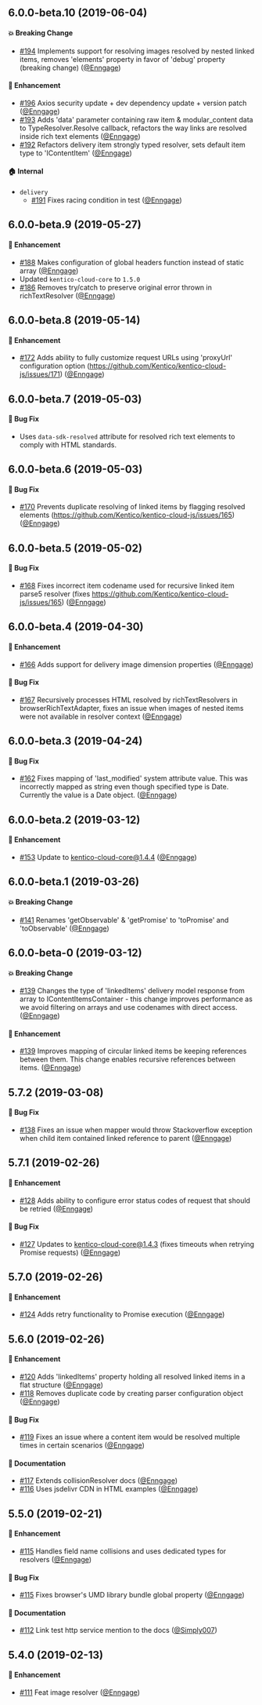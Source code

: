 ## 6.0.0-beta.10 (2019-06-04)

#### :boom: Breaking Change
  * [#194](https://github.com/Kentico/kentico-cloud-js/pull/194) Implements support for resolving images resolved by nested linked items, removes 'elements' property in favor of 'debug' property (breaking change) ([@Enngage](https://github.com/Enngage))

#### :rocket: Enhancement
  * [#196](https://github.com/Kentico/kentico-cloud-js/pull/196) Axios security update + dev dependency update + version patch ([@Enngage](https://github.com/Enngage))
  * [#193](https://github.com/Kentico/kentico-cloud-js/pull/193) Adds 'data' parameter containing raw item & modular_content data to TypeResolver.Resolve callback, refactors the way links are resolved inside rich text elements ([@Enngage](https://github.com/Enngage))
  * [#192](https://github.com/Kentico/kentico-cloud-js/pull/192) Refactors delivery item strongly typed resolver, sets default item type to 'IContentItem' ([@Enngage](https://github.com/Enngage))

#### :house: Internal
* `delivery`
  * [#191](https://github.com/Kentico/kentico-cloud-js/pull/191) Fixes racing condition in test ([@Enngage](https://github.com/Enngage))

## 6.0.0-beta.9 (2019-05-27)

#### :rocket: Enhancement
  * [#188](https://github.com/Kentico/kentico-cloud-js/pull/188) Makes configuration of global headers function instead of static array ([@Enngage](https://github.com/Enngage))
  * Updated `kentico-cloud-core` to `1.5.0` 
  * [#186](https://github.com/Kentico/kentico-cloud-js/pull/186) Removes try/catch to preserve original error thrown in richTextResolver  ([@Enngage](https://github.com/Enngage))

## 6.0.0-beta.8 (2019-05-14)

#### :rocket: Enhancement
  * [#172](https://github.com/Kentico/kentico-cloud-js/pull/172) Adds ability to fully customize request URLs using 'proxyUrl' configuration option (https://github.com/Kentico/kentico-cloud-js/issues/171) ([@Enngage](https://github.com/Enngage))

## 6.0.0-beta.7 (2019-05-03)

#### :bug: Bug Fix
  * Uses `data-sdk-resolved` attribute for resolved rich text elements to comply with HTML standards.

## 6.0.0-beta.6 (2019-05-03)

#### :bug: Bug Fix
  * [#170](https://github.com/Kentico/kentico-cloud-js/pull/170) Prevents duplicate resolving of linked items by flagging resolved elements (https://github.com/Kentico/kentico-cloud-js/issues/165) ([@Enngage](https://github.com/Enngage))

## 6.0.0-beta.5 (2019-05-02)

#### :bug: Bug Fix
  * [#168](https://github.com/Kentico/kentico-cloud-js/pull/168) Fixes incorrect item codename used for recursive linked item parse5 resolver (fixes https://github.com/Kentico/kentico-cloud-js/issues/165) ([@Enngage](https://github.com/Enngage))

## 6.0.0-beta.4 (2019-04-30)

#### :rocket: Enhancement
  * [#166](https://github.com/Kentico/kentico-cloud-js/pull/166) Adds support for delivery image dimension properties ([@Enngage](https://github.com/Enngage))

#### :bug: Bug Fix
  * [#167](https://github.com/Kentico/kentico-cloud-js/pull/167) Recursively processes HTML resolved by richTextResolvers in browserRichTextAdapter, fixes an issue when images of nested items were not available in resolver context ([@Enngage](https://github.com/Enngage))

## 6.0.0-beta.3 (2019-04-24)

#### :bug: Bug Fix
  * [#162](https://github.com/Kentico/kentico-cloud-js/pull/162) Fixes mapping of 'last_modified' system attribute value. This was incorrectly mapped as string even though specified type is Date. Currently the value is a Date object. ([@Enngage](https://github.com/Enngage))

## 6.0.0-beta.2 (2019-03-12)

#### :rocket: Enhancement
  * [#153](https://github.com/Kentico/kentico-cloud-js/pull/153) Update to kentico-cloud-core@1.4.4 ([@Enngage](https://github.com/Enngage))
  
## 6.0.0-beta.1 (2019-03-26)

#### :boom: Breaking Change
  * [#141](https://github.com/Kentico/kentico-cloud-js/pull/141) Renames 'getObservable' & 'getPromise' to 'toPromise' and 'toObservable' ([@Enngage](https://github.com/Enngage))

## 6.0.0-beta-0 (2019-03-12)

#### :boom: Breaking Change
  * [#139](https://github.com/Kentico/kentico-cloud-js/pull/139) Changes the type of 'linkedItems' delivery model response from array to IContentItemsContainer - this change improves performance as we avoid filtering on arrays and use codenames with direct access. ([@Enngage](https://github.com/Enngage))

#### :rocket: Enhancement
  * [#139](https://github.com/Kentico/kentico-cloud-js/pull/139) Improves mapping of circular linked items be keeping references between them. This change enables recursive references between items. ([@Enngage](https://github.com/Enngage))

## 5.7.2 (2019-03-08)

#### :bug: Bug Fix
   * [#138](https://github.com/Kentico/kentico-cloud-js/pull/138) Fixes an issue when mapper would throw Stackoverflow exception when child item contained linked reference to parent ([@Enngage](https://github.com/Enngage))

## 5.7.1 (2019-02-26)

#### :rocket: Enhancement
  * [#128](https://github.com/Kentico/kentico-cloud-js/pull/128) Adds ability to configure error status codes of request that should be retried ([@Enngage](https://github.com/Enngage))

#### :bug: Bug Fix
  * [#127](https://github.com/Kentico/kentico-cloud-js/pull/127) Updates to kentico-cloud-core@1.4.3 (fixes timeouts when retrying Promise requests) ([@Enngage](https://github.com/Enngage))

## 5.7.0 (2019-02-26)

#### :rocket: Enhancement
  * [#124](https://github.com/Kentico/kentico-cloud-js/pull/124) Adds retry functionality to Promise execution ([@Enngage](https://github.com/Enngage))
  
## 5.6.0 (2019-02-26)

#### :rocket: Enhancement
  * [#120](https://github.com/Kentico/kentico-cloud-js/pull/120) Adds 'linkedItems' property holding all resolved linked items in a flat structure ([@Enngage](https://github.com/Enngage))
  * [#118](https://github.com/Kentico/kentico-cloud-js/pull/118) Removes duplicate code by creating parser configuration object ([@Enngage](https://github.com/Enngage))

#### :bug: Bug Fix
  * [#119](https://github.com/Kentico/kentico-cloud-js/pull/119) Fixes an issue where a content item would be resolved multiple times in certain scenarios ([@Enngage](https://github.com/Enngage))

#### :memo: Documentation
  * [#117](https://github.com/Kentico/kentico-cloud-js/pull/117) Extends collisionResolver docs ([@Enngage](https://github.com/Enngage))
  * [#116](https://github.com/Kentico/kentico-cloud-js/pull/116) Uses jsdelivr CDN in HTML examples ([@Enngage](https://github.com/Enngage))

## 5.5.0 (2019-02-21)

#### :rocket: Enhancement
  * [#115](https://github.com/Kentico/kentico-cloud-js/pull/115) Handles field name collisions and uses dedicated types for resolvers ([@Enngage](https://github.com/Enngage))

#### :bug: Bug Fix
  * [#115](https://github.com/Kentico/kentico-cloud-js/pull/115) Fixes browser's UMD library bundle global property ([@Enngage](https://github.com/Enngage))

#### :memo: Documentation
  * [#112](https://github.com/Kentico/kentico-cloud-js/pull/112) Link test http service mention to the docs ([@Simply007](https://github.com/Simply007))

## 5.4.0 (2019-02-13)

#### :rocket: Enhancement
  * [#111](https://github.com/Kentico/kentico-cloud-js/pull/111) Feat image resolver ([@Enngage](https://github.com/Enngage))
